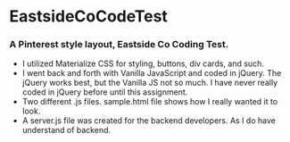 # EastsideCoCodeTest

### A Pinterest style layout, Eastside Co Coding Test.



- I utilized Materialize CSS for styling, buttons, div cards, and such.
- I went back and forth with Vanilla JavaScript and coded in jQuery. The jQuery works best, but the Vanilla JS not so much. I have never really coded in jQuery before until this assignment.
- Two different .js files.
sample.html file shows how I really wanted it to look.
- A server.js file was created for the backend developers. As I do have understand of backend.
